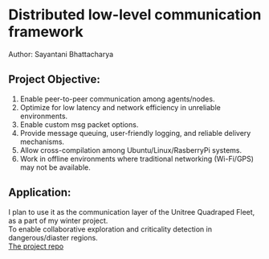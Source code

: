 # Distributed low-level communication framework

Author: Sayantani Bhattacharya

## Project Objective:

 1. Enable peer-to-peer communication among agents/nodes.
 2. Optimize for low latency and network efficiency in unreliable environments.
 3. Enable custom msg packet options.
 4. Provide message queuing, user-friendly logging, and reliable delivery mechanisms.
 5. Allow cross-compilation among Ubuntu/Linux/RasberryPi systems.
 6. Work in offline environments where traditional networking (Wi-Fi/GPS) may not be available.
 
## Application:
I plan to use it as the communication layer of the Unitree Quadraped Fleet, as a part of my winter project.</br>
To enable collaborative exploration and criticality detection in dangerous/diaster regions.</br>
[The project repo](https://github.com/Sayantani-Bhattacharya/Multi-Hetro-Agent-Exploration-on-UnitreeGOs)



